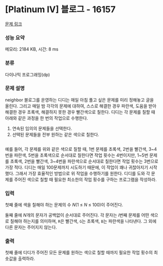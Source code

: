 # [Platinum IV] 블로그 - 16157 

[문제 링크](https://www.acmicpc.net/problem/16157) 

### 성능 요약

메모리: 2184 KB, 시간: 8 ms

### 분류

다이나믹 프로그래밍(dp)

### 문제 설명

<p>neighbor 블로그를 운영하는 디디는 매일 아침 풀고 싶은 문제를 미리 정해놓고 글을 올린다. 그리고 매일 밤 각각의 문제에 대하여, 스스로 해결한 경우 파란색, 도움을 받아 해결한 경우 초록색, 해결하지 못한 경우 빨간색으로 칠한다. 디디는 각 문제를 칠할 때 아래와 같은 과정을 한 번의 작업으로 수행한다.</p>

<ol>
	<li>연속된 임의의 문제들을 선택한다.</li>
	<li>선택된 문제들을 전부 원하는 같은 색으로 칠한다.</li>
</ol>

<p style="text-align: center;"><img alt="" src=""></p>

<p>예를 들어, 각 문제를 위와 같은 색으로 칠할 때, 1번 문제를 초록색, 2번을 빨간색, 3~4번을 파란색, 5번을 초록색으로 순서대로 칠한다면 작업 횟수는 4번이지만, 1~5번 문제를 초록색, 2번을 빨간색, 3~4번을 파란색으로 순서대로 칠한다면 작업 횟수는 3번으로 가장 적다. 디디는 매일 100문제까지 시도하기 때문에, 이 작업이 꽤나 귀찮아지기 시작했다. 그래서 가장 효율적인 방법으로 위 작업을 수행하기를 원한다. 디디를 도와 각 문제를 주어진 색으로 칠할 때 필요한 최소한의 작업 횟수를 구하는 프로그램을 작성하라.</p>

### 입력 

 <p>첫째 줄에 색을 칠해야 하는 문제의 수 <em>N</em>(1 ≤ <em>N</em> ≤ 100)이 주어진다.</p>

<p>둘째 줄에 <em>N</em>개의 문자가 공백없이 순서대로 주어진다. 각 문자는 <em>i</em>번째 문제를 어떤 색으로 칠해야 하는지를 의미하며, <code>R</code>은 빨간색, <code>G</code>는 초록색, <code>B</code>는 파란색을 나타낸다. 그 외에 다른 문자는 주어지지 않는다.</p>

### 출력 

 <p>첫째 줄에 디디가 주어진 모든 문제를 원하는 색으로 칠할 때까지 필요한 작업 횟수의 최솟값을 출력하라.</p>

